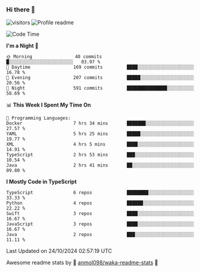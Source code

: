 ### Hi there 👋  
![visitors](https://visitor-badge.laobi.icu/badge?page_id=leverglowh) ![Profile readme](https://github.com/leverglowh/leverglowh/workflows/Profile%20readme/badge.svg?branch=master)

<!--START_SECTION:waka-->
![Code Time](http://img.shields.io/badge/Code%20Time-3%2C080%20hrs%2012%20mins-blue)

**I'm a Night 🦉** 

```text
🌞 Morning                40 commits          █░░░░░░░░░░░░░░░░░░░░░░░░   03.97 % 
🌆 Daytime                169 commits         ████░░░░░░░░░░░░░░░░░░░░░   16.78 % 
🌃 Evening                207 commits         █████░░░░░░░░░░░░░░░░░░░░   20.56 % 
🌙 Night                  591 commits         ███████████████░░░░░░░░░░   58.69 % 
```


📊 **This Week I Spent My Time On** 

```text
💬 Programming Languages: 
Docker                   7 hrs 34 mins       ███████░░░░░░░░░░░░░░░░░░   27.57 % 
YAML                     5 hrs 25 mins       █████░░░░░░░░░░░░░░░░░░░░   19.77 % 
XML                      4 hrs 5 mins        ████░░░░░░░░░░░░░░░░░░░░░   14.91 % 
TypeScript               2 hrs 53 mins       ███░░░░░░░░░░░░░░░░░░░░░░   10.54 % 
Java                     2 hrs 41 mins       ██░░░░░░░░░░░░░░░░░░░░░░░   09.80 % 
```

**I Mostly Code in TypeScript** 

```text
TypeScript               6 repos             ████████░░░░░░░░░░░░░░░░░   33.33 % 
Python                   4 repos             ██████░░░░░░░░░░░░░░░░░░░   22.22 % 
Swift                    3 repos             ████░░░░░░░░░░░░░░░░░░░░░   16.67 % 
JavaScript               3 repos             ████░░░░░░░░░░░░░░░░░░░░░   16.67 % 
Java                     2 repos             ███░░░░░░░░░░░░░░░░░░░░░░   11.11 % 
```




 Last Updated on 24/10/2024 02:57:19 UTC
<!--END_SECTION:waka-->


Awesome readme stats by :star2: [anmol098/waka-readme-stats](https://github.com/anmol098/waka-readme-stats) :star2:
